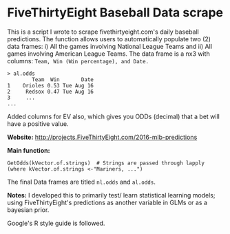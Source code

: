 # FiveThirtyEight Baseball Data scrape

This is a script I wrote to scrape fivethirtyeight.com's daily baseball predictions. The function allows users to automatically populate two (2) data frames: i) All the games involving National League Teams and ii) All games involving American League Teams. The data frame is a nx3 with columns: ``` Team, Win (Win percentage), and Date. ```
```
> al.odds
        Team  Win       Date
1    Orioles 0.53 Tue Aug 16
2     Redsox 0.47 Tue Aug 16
3     ...
...
```
Added columns for EV also, which gives you ODDs (decimal) that a bet will have a positive value. 

**Website:** 
http://projects.FiveThirtyEight.com/2016-mlb-predictions

**Main function:**
```
GetOdds(kVector.of.strings)  # Strings are passed through lapply 
(where kVector.of.strings <-"Mariners, ...")
```
The final Data frames are titled ``` nl.odds ``` and ``` al.odds ```.

**Notes:**
I developed this to primarily test/ learn statistical learning models; using FiveThirtyEight's predictions as another variable in GLMs or as a bayesian prior.

Google's R style guide is followed.

